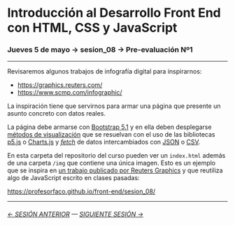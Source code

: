 # Introducción al Desarrollo Front End con HTML, CSS y JavaScript

### Jueves 5 de mayo → sesion_08 → Pre-evaluación Nº1

- - - - - - - - 

Revisaremos algunos trabajos de infografía digital para inspirarnos:

- https://graphics.reuters.com/
- https://www.scmp.com/infographic/

La inspiración tiene que servirnos para armar una página que presente un asunto concreto con datos reales. 

La página debe armarse con [Bootstrap 5.1](https://getbootstrap.com/docs/5.1/getting-started/introduction/) y en ella deben desplegarse [métodos de visualización](https://www.visual-literacy.org/periodic_table/periodic_table.html) que se resuelvan con el uso de las bibliotecas [p5.js](https://p5js.org/es/) o [Charts.js](https://www.chartjs.org/) y [*fetch*](https://developer.mozilla.org/es/docs/Web/API/Fetch_API/Using_Fetch) de datos intercambiados con [JSON](https://www.json.org/json-es.html) o [CSV](https://es.wikipedia.org/wiki/Valores_separados_por_comas).

En esta carpeta del repositorio del curso pueden ver un `index.html` además de una carpeta `/img` que contiene una única imagen. Esto es un ejemplo que se inspira en [un trabajo publicado por Reuters Graphics](https://graphics.reuters.com/TONGA-VOLCANO/LIGHTNING/zgpomjdbypd/) y que reutiliza algo de JavaScript escrito en clases pasadas: 

https://profesorfaco.github.io/front-end/sesion_08/

- - - - - - - - - - - - -

###### [← SESIÓN ANTERIOR](https://github.com/profesorfaco/front-end/tree/main/sesion_07) — [SIGUIENTE SESIÓN →](https://github.com/profesorfaco/front-end/tree/main/sesion_09)
